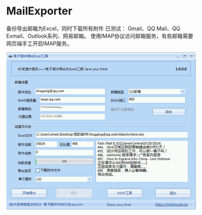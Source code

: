 # MailExporter
备份导出邮箱为Excel，同时下载所有附件
已测试：
Gmail、QQ Mail、QQ Exmail、Outlook系列、网易邮箱。
使用IMAP协议访问邮箱服务，有些邮箱需要网页端手工开启IMAP服务。

![image]( https://github.com/ihugang/MailExporter/blob/master/MailExporter/mailexporter.jpg)
